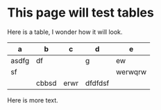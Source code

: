 ﻿# This page will test tables

Here is a table, I wonder how it will look.

| a     | b     | c    | d       | e       |
|-------|-------|------|---------|---------|
| asdfg | df    |      | g       | ew      |
| sf    |       |      |         | werwqrw |
|       | cbbsd | erwr | dfdfdsf |         |

Here is more text.